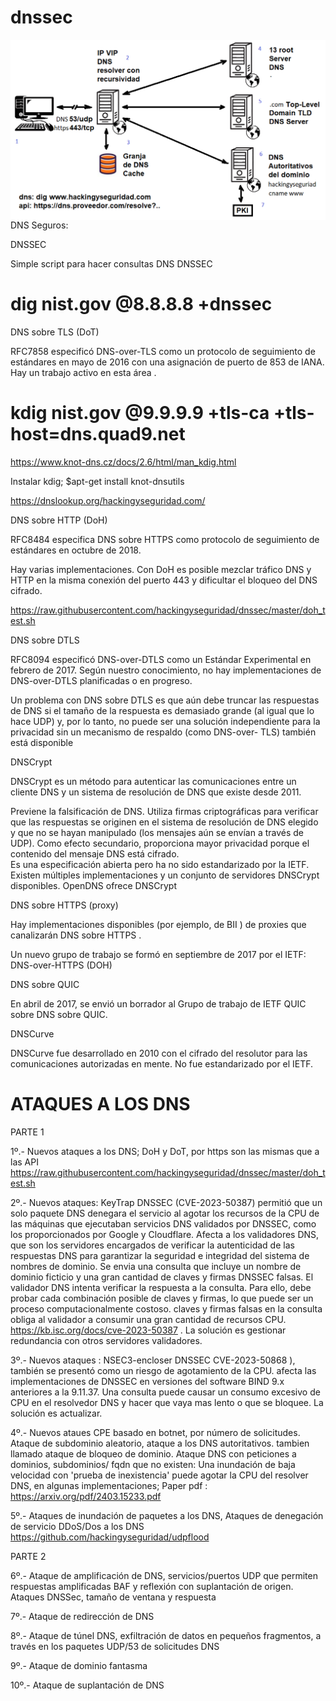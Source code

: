 # dnssec

<img style="float:left" alt="Infraestructura DNS" src="https://github.com/hackingyseguridad/dnssec/blob/master/dns.png">

DNS Seguros:

DNSSEC

Simple script para hacer consultas DNS DNSSEC

# dig nist.gov @8.8.8.8 +dnssec

DNS sobre TLS (DoT)

RFC7858 especificó DNS-over-TLS como un protocolo de seguimiento de estándares en mayo de 2016 con una asignación de puerto de 853 de IANA. Hay un trabajo activo en esta área .

# kdig nist.gov @9.9.9.9 +tls-ca +tls-host=dns.quad9.net

https://www.knot-dns.cz/docs/2.6/html/man_kdig.html

Instalar kdig; $apt-get install knot-dnsutils

https://dnslookup.org/hackingyseguridad.com/

DNS sobre HTTP (DoH) 

RFC8484 especifica DNS sobre HTTPS como protocolo de seguimiento de estándares en octubre de 2018.  

Hay varias implementaciones. Con DoH es posible mezclar tráfico DNS y HTTP en la misma conexión del puerto 443 y dificultar el bloqueo del DNS cifrado. 

https://raw.githubusercontent.com/hackingyseguridad/dnssec/master/doh_test.sh

DNS sobre DTLS

RFC8094  especificó DNS-over-DTLS como un Estándar Experimental en febrero de 2017. Según nuestro conocimiento, no hay implementaciones de DNS-over-DTLS planificadas o en progreso.

Un problema con DNS sobre DTLS es que aún debe truncar las respuestas de DNS si el tamaño de la respuesta es demasiado grande (al igual que lo hace UDP) y, por lo tanto, no puede ser una solución independiente para la privacidad sin un mecanismo de respaldo (como DNS-over- TLS) también está disponible

DNSCrypt

DNSCrypt  es un método para autenticar las comunicaciones entre un cliente DNS y un sistema de resolución de DNS que existe desde 2011. 

Previene la falsificación de DNS. 
Utiliza firmas criptográficas para verificar que las respuestas se originen en el sistema de resolución de DNS elegido y que no se hayan manipulado (los mensajes aún se envían a través de UDP). 
Como efecto secundario, proporciona mayor privacidad porque el contenido del mensaje DNS está cifrado.  
Es una especificación abierta pero ha  no  sido estandarizado por la IETF. 
Existen múltiples implementaciones y un conjunto de servidores DNSCrypt disponibles.
OpenDNS ofrece DNSCrypt 

DNS sobre HTTPS (proxy)

Hay implementaciones disponibles (por ejemplo, de BII ) de proxies que canalizarán DNS sobre HTTPS .

Un nuevo grupo de trabajo se formó en septiembre de 2017 por el IETF: DNS-over-HTTPS (DOH)

DNS sobre QUIC

En abril de 2017, se envió un borrador al Grupo de trabajo de IETF QUIC sobre DNS sobre QUIC.

DNSCurve

DNSCurve  fue desarrollado en 2010 con el cifrado del resolutor para las comunicaciones autorizadas en mente. No fue estandarizado por el IETF.

# ATAQUES A LOS DNS

PARTE 1

1º.-	Nuevos  ataques a los DNS;  DoH y DoT, por https son las mismas que a las API
https://raw.githubusercontent.com/hackingyseguridad/dnssec/master/doh_test.sh

2º.-	Nuevos ataques: KeyTrap DNSSEC (CVE-2023-50387) permitió que un solo paquete DNS denegara el servicio al agotar los recursos de la CPU de las máquinas que ejecutaban servicios DNS validados por DNSSEC, como los proporcionados por Google y Cloudflare.
Afecta a los validadores DNS, que son los servidores encargados de verificar la autenticidad de las respuestas DNS para garantizar la seguridad e integridad del sistema de nombres de dominio. Se envia una consulta  que incluye un nombre de dominio ficticio y una gran cantidad de claves y firmas DNSSEC falsas. El validador DNS intenta verificar la respuesta a la consulta. Para ello, debe probar cada combinación posible de claves y firmas, lo que puede ser un proceso computacionalmente costoso. claves y firmas falsas en la consulta obliga al validador a consumir una gran cantidad de recursos CPU. https://kb.isc.org/docs/cve-2023-50387 . La solución es gestionar redundancia con otros servidores validadores.

3º.- 	Nuevos ataques : NSEC3-encloser DNSSEC CVE-2023-50868 ), también se presentó como un riesgo de agotamiento de la CPU. afecta las implementaciones de DNSSEC en versiones del software BIND 9.x anteriores a la 9.11.37. Una consulta puede causar un consumo excesivo de CPU en el resolvedor DNS y hacer que vaya mas lento o que se bloquee. La solución es actualizar.

4º.-	Nuevos ataues  CPE basado en botnet, por número de solicitudes. Ataque de subdominio aleatorio, ataque a los DNS autoritativos. tambien llamado ataque de bloqueo de dominio.
Ataque DNS con peticiones a dominios, subdominios/ fqdn que no existen: Una inundación de baja velocidad con 'prueba de inexistencia' puede agotar la CPU del resolver DNS, en algunas implementaciones; Paper pdf : https://arxiv.org/pdf/2403.15233.pdf

5º.- 	Ataques de inundación de paquetes a los DNS, Ataques de denegación de servicio DDoS/Dos a los DNS
https://github.com/hackingyseguridad/udpflood

PARTE 2

6º.- 	Ataque de amplificación de DNS, servicios/puertos UDP que permiten respuestas amplificadas  BAF y reflexión con suplantación de origen. Ataques DNSSec, tamaño de ventana y respuesta

7º.-	Ataque de redirección de DNS

8º.-    Ataque de túnel DNS, exfiltración de datos en pequeños fragmentos, a través en los paquetes UDP/53 de solicitudes DNS

9º.- 	Ataque de dominio fantasma

10º.- 	Ataque de suplantación de DNS




